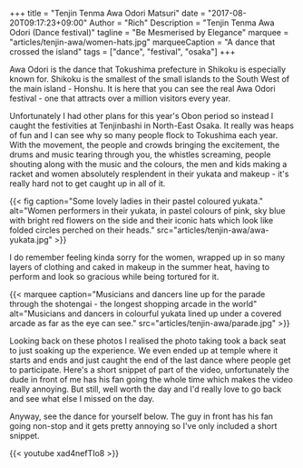 +++
title = "Tenjin Tenma Awa Odori Matsuri"
date = "2017-08-20T09:17:23+09:00"
Author = "Rich"
Description = "Tenjin Tenma Awa Odori (Dance festival)"
tagline = "Be Mesmerised by Elegance"
marquee = "articles/tenjin-awa/women-hats.jpg"
marqueeCaption = "A dance that crossed the island"
tags = ["dance", "festival", "osaka"]
+++

Awa Odori is the dance that Tokushima prefecture in Shikoku is especially known for. Shikoku is the smallest of the small islands to the South West of the main island - Honshu. It is here that you can see the real Awa Odori festival - one that attracts over a million visitors every year.

Unfortunately I had other plans for this year's Obon period so instead I caught the festivities at Tenjinbashi in North-East Osaka. It really was heaps of fun and I can see why so many people flock to Tokushima each year. With the movement, the people and crowds bringing the excitement, the drums and music tearing through you, the whistles screaming, people shouting along with the music and the colours, the men and kids making a racket and women absolutely resplendent in their yukata and makeup - it's really hard not to get caught up in all of it.

{{< fig caption="Some lovely ladies in their pastel coloured yukata." alt="Women performers in their yukata, in pastel colours of pink, sky blue with bright red flowers on the side and their iconic hats which look like folded circles perched on their heads." src="articles/tenjin-awa/awa-yukata.jpg" >}}

I do remember feeling kinda sorry for the women, wrapped up in so many layers of clothing and caked in makeup in the summer heat, having to perform and look so gracious while being tortured for it.

{{< marquee caption="Musicians and dancers line up for the parade through the shotengai - the longest shopping arcade in the world" alt="Musicians and dancers in colourful yukata lined up under a covered arcade as far as the eye can see." src="articles/tenjin-awa/parade.jpg" >}}

Looking back on these photos I realised the photo taking took a back seat to just soaking up the experience. We even ended up at temple where it starts and ends and just caught the end of the last dance where people get to participate. Here's a short snippet of part of the video, unfortunately the dude in front of me has his fan going the whole time which makes the video really annoying. But still, well worth the day and I'd really love to go back and see what else I missed on the day.

Anyway, see the dance for yourself below. The guy in front has his fan going non-stop and it gets pretty annoying so I've only included a short snippet.

<div class="yt">
  {{< youtube xad4nefTIo8 >}}
</div>

